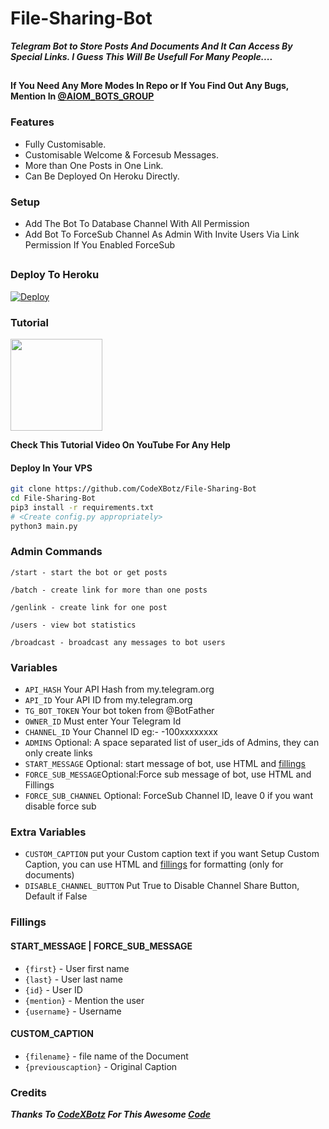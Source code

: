 # File-Sharing-Bot


***Telegram Bot to Store Posts And Documents And It Can Access By Special Links.
I Guess This Will Be Usefull For Many People....***

##

****If You Need Any More Modes In Repo or If You Find Out Any Bugs, Mention In [@AIOM_BOTS_GROUP](https://t.me/AIOM_BOTS_GROUP)****

### Features
- Fully Customisable.
- Customisable Welcome & Forcesub Messages.
- More than One Posts in One Link.
- Can Be Deployed On Heroku Directly.

### Setup

- Add The Bot To Database Channel With All Permission
- Add Bot To ForceSub Channel As Admin With Invite Users Via Link Permission If You Enabled ForceSub 

##

### Deploy To Heroku

[![Deploy](https://www.herokucdn.com/deploy/button.svg)](https://heroku.com/deploy?template=https://github.com/ajvadntr/AIOM-FILE-SHARING-BOT)</br>

### Tutorial

<a href="https://youtu.be/LCrkRTMkmzE">
  <img src="https://img.shields.io/badge/How%20to-Deploy-red?logo=youtube" width="147">
</a><br>

**Check This Tutorial Video On YouTube For Any Help**
#### Deploy In Your VPS
````bash
git clone https://github.com/CodeXBotz/File-Sharing-Bot
cd File-Sharing-Bot
pip3 install -r requirements.txt
# <Create config.py appropriately>
python3 main.py
````

### Admin Commands

```
/start - start the bot or get posts

/batch - create link for more than one posts

/genlink - create link for one post

/users - view bot statistics

/broadcast - broadcast any messages to bot users
```

### Variables

* `API_HASH` Your API Hash from my.telegram.org
* `API_ID` Your API ID from my.telegram.org
* `TG_BOT_TOKEN` Your bot token from @BotFather
* `OWNER_ID` Must enter Your Telegram Id
* `CHANNEL_ID` Your Channel ID eg:- -100xxxxxxxx
* `ADMINS` Optional: A space separated list of user_ids of Admins, they can only create links
* `START_MESSAGE` Optional: start message of bot, use HTML and <a href='https://github.com/codexbotz/File-Sharing-Bot/blob/main/README.md#start_message'>fillings</a>
* `FORCE_SUB_MESSAGE`Optional:Force sub message of bot, use HTML and Fillings
* `FORCE_SUB_CHANNEL` Optional: ForceSub Channel ID, leave 0 if you want disable force sub

### Extra Variables

* `CUSTOM_CAPTION` put your Custom caption text if you want Setup Custom Caption, you can use HTML and <a href='https://github.com/CodeXBotz/File-Sharing-Bot/blob/main/README.md#custom_caption'>fillings</a> for formatting (only for documents)
* `DISABLE_CHANNEL_BUTTON` Put True to Disable Channel Share Button, Default if False

### Fillings
#### START_MESSAGE | FORCE_SUB_MESSAGE

* `{first}` - User first name
* `{last}` - User last name
* `{id}` - User ID
* `{mention}` - Mention the user
* `{username}` - Username

#### CUSTOM_CAPTION

* `{filename}` - file name of the Document
* `{previouscaption}` - Original Caption

### Credits

*****Thanks To [CodeXBotz](https://github.com/CodeXBotz) For This Awesome [Code](https://github.com/CodeXBotz/File-Sharing-Bot)*****
